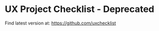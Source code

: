 UX Project Checklist - Deprecated
===========

Find latest version at:
https://github.com/uxchecklist
